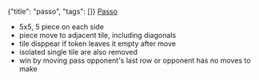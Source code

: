 {"title": "passo", "tags": []}
[Passo](https://steffen-spiele.com/products/passo)
* 5x5, 5 piece on each side
* piece move to adjacent tile, including diagonals
* tile disppear if token leaves it empty after move
* isolated single tile are also removed
* win by moving pass opponent's last row or opponent has no moves to make

